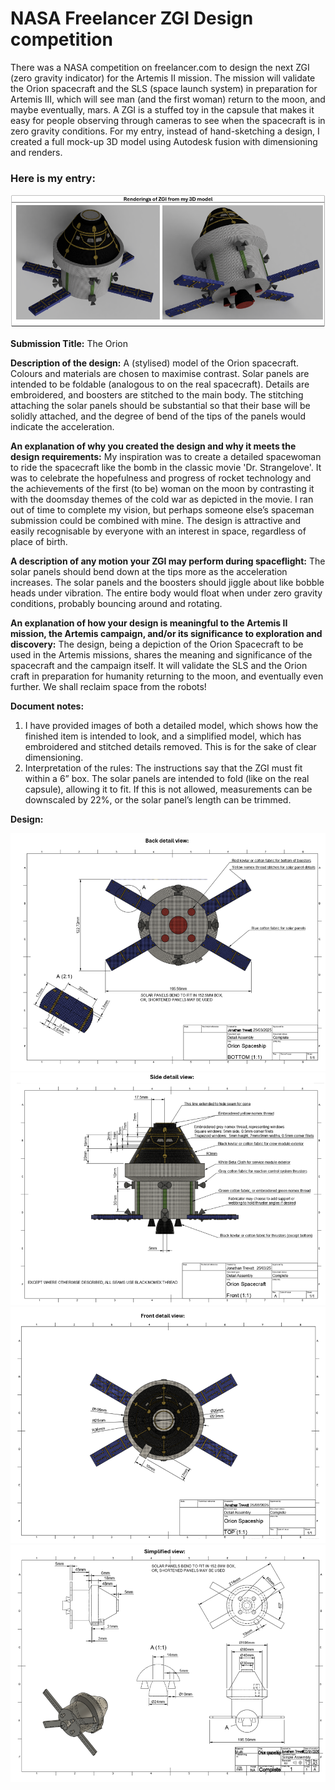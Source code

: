 # NASA Freelancer ZGI Design competition

There was a NASA competition on freelancer.com to design the next ZGI (zero gravity indicator) for the Artemis II mission.
The mission will validate the Orion spacecraft and the SLS (space launch system) in preparation for Artemis III, which will see man (and the first woman) return to the moon, and maybe eventually, mars.
A ZGI is a stuffed toy in the capsule that makes it easy for people observing through cameras to see when the spacecraft is in zero gravity conditions.
For my entry, instead of hand-sketching a design, I created a full mock-up 3D model using Autodesk fusion with dimensioning and renders.
### Here is my entry:

![image](./_media/spaceship_render.png)

**Submission Title:** The Orion
 
**Description of the design:**
  A (stylised) model of the Orion spacecraft. Colours and materials are chosen to maximise contrast. 
Solar panels are intended to be foldable (analogous to on the real spacecraft). 
Details are embroidered, and boosters are stitched to the main body. 
The stitching attaching the solar panels should be substantial so that their base will be solidly attached, and the degree of bend of the tips of the panels would indicate the acceleration. 

**An explanation of why you created the design and why it meets the design requirements:**
My inspiration was to create a detailed spacewoman to ride the spacecraft like the bomb in the classic movie 'Dr. Strangelove'. It was to celebrate the hopefulness and progress of rocket technology and the achievements of the first (to be) woman on the moon by contrasting it with the doomsday themes of the cold war as depicted in the movie. I ran out of time to complete my vision, but perhaps someone else’s spaceman submission could be combined with mine.
The design is attractive and easily recognisable by everyone with an interest in space, regardless of place of birth.

**A description of any motion your ZGI may perform during spaceflight:**
The solar panels should bend down at the tips more as the acceleration increases.
The solar panels and the boosters should jiggle about like bobble heads under vibration.
The entire body would float when under zero gravity conditions, probably bouncing around and rotating.

**An explanation of how your design is meaningful to the Artemis II mission, the Artemis campaign, and/or its significance to exploration and discovery:**
The design, being a depiction of the Orion Spacecraft to be used in the Artemis missions, shares the meaning and significance of the spacecraft and the campaign itself. It will validate the SLS and the Orion craft in preparation for humanity returning to the moon, and eventually even further.
We shall reclaim space from the robots!

**Document notes:**
1. I have provided images of both a detailed model, which shows how the finished item is intended to look, and a simplified model, which has embroidered and stitched details removed. This is for the sake of clear dimensioning.
2. Interpretation of the rules: 
The instructions say that the ZGI must fit within a 6” box. The solar panels are intended to fold (like on the real capsule), allowing it to fit. If this is not allowed, measurements can be downscaled by 22%, or the solar panel’s length can be trimmed.

**Design:**

![image](./_media/spaceship_detail_bottom.png)
![image](./_media/spaceship_detail_front.png)
![image](./_media/spaceship_detail_top.png)
![image](./_media/spaceship_simplified.png)